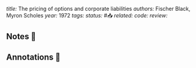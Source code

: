 *title:* The pricing of options and corporate liabilities
*authors:* Fischer Black, Myron Scholes
*year:* 1972
*tags:* 
*status:* #📥
*related:*
*code:*
*review:*

## Notes 📍

## Annotations 📖